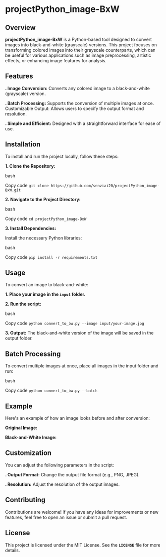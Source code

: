 # projectPython_image-BxW
## Overview
**projectPython_image-BxW** is a Python-based tool designed to convert images into black-and-white (grayscale) versions. This project focuses on transforming colored images into their grayscale counterparts, which can be useful for various applications such as image preprocessing, artistic effects, or enhancing image features for analysis.

## Features
**. Image Conversion:** Converts any colored image to a black-and-white (grayscale) version.

**. Batch Processing:** Supports the conversion of multiple images at once.
Customizable Output: Allows users to specify the output format and resolution.

**. Simple and Efficient:** Designed with a straightforward interface for ease of use.

## Installation
To install and run the project locally, follow these steps:

**1. Clone the Repository:**

bash

Copy code
`git clone https://github.com/senziai20/projectPython_image-BxW.git`

**2. Navigate to the Project Directory:**

bash

Copy code
`cd projectPython_image-BxW`

**3. Install Dependencies:**

Install the necessary Python libraries:

bash

Copy code
`pip install -r requirements.txt`

## Usage
To convert an image to black-and-white:

**1. Place your image in the `input` folder.**

**2. Run the script:**

bash

Copy code
`python convert_to_bw.py --image input/your-image.jpg`

**3. Output:** The black-and-white version of the image will be saved in the output folder.

## Batch Processing
To convert multiple images at once, place all images in the input folder and run:

bash

Copy code
`python convert_to_bw.py --batch`

## Example
Here's an example of how an image looks before and after conversion:

**Original Image:**

**Black-and-White Image:**

## Customization
You can adjust the following parameters in the script:

**. Output Format:** Change the output file format (e.g., PNG, JPEG).

**. Resolution:** Adjust the resolution of the output images.

## Contributing
Contributions are welcome! If you have any ideas for improvements or new features, feel free to open an issue or submit a pull request.

## License
This project is licensed under the MIT License. See the **`LICENSE`** file for more details.
